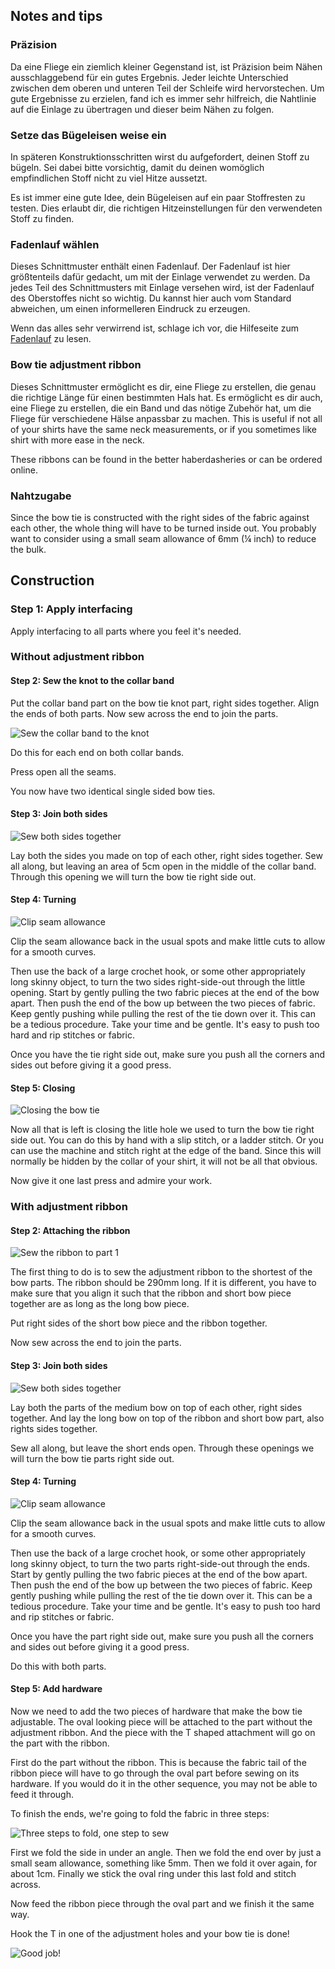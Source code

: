 ## Notes and tips

### Präzision

Da eine Fliege ein ziemlich kleiner Gegenstand ist, ist Präzision beim Nähen ausschlaggebend für ein gutes Ergebnis. Jeder leichte Unterschied zwischen dem oberen und unteren Teil der Schleife wird hervorstechen. Um gute Ergebnisse zu erzielen, fand ich es immer sehr hilfreich, die Nahtlinie auf die Einlage zu übertragen und dieser beim Nähen zu folgen.

### Setze das Bügeleisen weise ein

In späteren Konstruktionsschritten wirst du aufgefordert, deinen Stoff zu bügeln. Sei dabei bitte vorsichtig, damit du deinen womöglich empfindlichen Stoff nicht zu viel Hitze aussetzt.

Es ist immer eine gute Idee, dein Bügeleisen auf ein paar Stoffresten zu testen. Dies erlaubt dir, die richtigen Hitzeinstellungen für den verwendeten Stoff zu finden.

### Fadenlauf wählen

Dieses Schnittmuster enthält einen Fadenlauf. Der Fadenlauf ist hier größtenteils dafür gedacht, um mit der Einlage verwendet zu werden. Da jedes Teil des Schnittmusters mit Einlage versehen wird, ist der Fadenlauf des Oberstoffes nicht so wichtig. Du kannst hier auch vom Standard abweichen, um einen informelleren Eindruck zu erzeugen.

<Note>

Wenn das alles sehr verwirrend ist, schlage ich vor, die Hilfeseite zum [Fadenlauf](/docs/sewing/fabric-grain) zu lesen.

</Note>

### Bow tie adjustment ribbon

Dieses Schnittmuster ermöglicht es dir, eine Fliege zu erstellen, die genau die richtige Länge für einen bestimmten Hals hat. Es ermöglicht es dir auch, eine Fliege zu erstellen, die ein Band und das nötige Zubehör hat, um die Fliege für verschiedene Hälse anpassbar zu machen. This is useful if not all of your shirts have the same neck measurements, or if you sometimes like shirt with more ease in the neck.

These ribbons can be found in the better haberdasheries or can be ordered online.

### Nahtzugabe

Since the bow tie is constructed with the right sides of the fabric against each other, the whole thing will have to be turned inside out. You probably want to consider using a small seam allowance of 6mm (¼ inch) to reduce the bulk.


## Construction

### Step 1: Apply interfacing

Apply interfacing to all parts where you feel it's needed.

### Without adjustment ribbon

#### Step 2: Sew the knot to the collar band

Put the collar band part on the bow tie knot part, right sides together. Align the ends of both parts. Now sew across the end to join the parts.

![Sew the collar band to the knot](step12.png)

Do this for each end on both collar bands.

Press open all the seams.

You now have two identical single sided bow ties.

#### Step 3: Join both sides

![Sew both sides together](step13.png)

Lay both the sides you made on top of each other, right sides together. Sew all along, but leaving an area of 5cm open in the middle of the collar band. Through this opening we will turn the bow tie right side out.

#### Step 4: Turning

![Clip seam allowance](step14.png)

Clip the seam allowance back in the usual spots and make little cuts to allow for a smooth curves.

Then use the back of a large crochet hook, or some other appropriately long skinny object, to turn the two sides right-side-out through the little opening. Start by gently pulling the two fabric pieces at the end of the bow apart. Then push the end of the bow up between the two pieces of fabric. Keep gently pushing while pulling the rest of the tie down over it. This can be a tedious procedure. Take your time and be gentle. It's easy to push too hard and rip stitches or fabric.

Once you have the tie right side out, make sure you push all the corners and sides out before giving it a good press.

#### Step 5: Closing

![Closing the bow tie](step15.png)

Now all that is left is closing the litle hole we used to turn the bow tie right side out. You can do this by hand with a slip stitch, or a ladder stitch. Or you can use the machine and stitch right at the edge of the band. Since this will normally be hidden by the collar of your shirt, it will not be all that obvious.

Now give it one last press and admire your work.

### With adjustment ribbon

#### Step 2: Attaching the ribbon

![Sew the ribbon to part 1](step22.png)

The first thing to do is to sew the adjustment ribbon to the shortest of the bow parts. The ribbon should be 290mm long. If it is different, you have to make sure that you align it such that the ribbon and short bow piece together are as long as the long bow piece.

Put right sides of the short bow piece and the ribbon together.

Now sew across the end to join the parts.

#### Step 3: Join both sides

![Sew both sides together](step23.png)

Lay both the parts of the medium bow on top of each other, right sides together. And lay the long bow on top of the ribbon and short bow part, also rights sides together.

Sew all along, but leave the short ends open. Through these openings we will turn the bow tie parts right side out.

#### Step 4: Turning

![Clip seam allowance](step14.png)

Clip the seam allowance back in the usual spots and make little cuts to allow for a smooth curves.

Then use the back of a large crochet hook, or some other appropriately long skinny object, to turn the two parts right-side-out through the ends. Start by gently pulling the two fabric pieces at the end of the bow apart. Then push the end of the bow up between the two pieces of fabric. Keep gently pushing while pulling the rest of the tie down over it. This can be a tedious procedure. Take your time and be gentle. It's easy to push too hard and rip stitches or fabric.

Once you have the part right side out, make sure you push all the corners and sides out before giving it a good press.

Do this with both parts.

#### Step 5: Add hardware

Now we need to add the two pieces of hardware that make the bow tie adjustable. The oval looking piece will be attached to the part without the adjustment ribbon. And the piece with the T shaped attachment will go on the part with the ribbon.

First do the part without the ribbon. This is because the fabric tail of the ribbon piece will have to go through the oval part before sewing on its hardware. If you would do it in the other sequence, you may not be able to feed it through.

To finish the ends, we're going to fold the fabric in three steps:

![Three steps to fold, one step to sew](step25.png)

First we fold the side in under an angle. Then we fold the end over by just a small seam allowance, something like 5mm. Then we fold it over again, for about 1cm. Finally we stick the oval ring under this last fold and stitch across.

Now feed the ribbon piece through the oval part and we finish it the same way.

Hook the T in one of the adjustment holes and your bow tie is done!

![Good job!](finished.gif)
